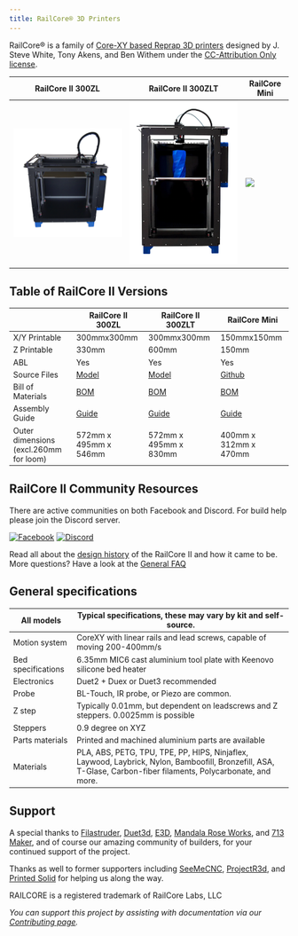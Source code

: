 ```yaml
---
title: RailCore® 3D Printers
---
```

RailCore® is a family of [Core-XY based Reprap 3D printers](https://reprap.org/wiki/CoreXY) designed by J. Steve White, Tony Akens, and Ben Withem under the [CC-Attribution Only license](https://creativecommons.org/licenses/by/4.0/).

|RailCore II 300ZL|RailCore II 300ZLT|RailCore Mini|
|-|-|-|
|<img src="images/zl-homepage.png" width="400">|<img src="images/zlt-homepage.png" width="400">|<img src="images/mini-homepage.png" width="400">|


## Table of RailCore II Versions

||RailCore II 300ZL|RailCore II 300ZLT|RailCore Mini|
|-|-|-|-|
|X/Y Printable|300mmx300mm|300mmx300mm|150mmx150mm|
|Z Printable|330mm|600mm|150mm|
|ABL|Yes|Yes|Yes|
|Source Files|[Model](http://a360.co/2D5OryV)|[Model](https://a360.co/2w7PjT6)|[Github](https://github.com/railcore/railcore-mini)|
|Bill of Materials|[BOM](https://docs.google.com/spreadsheets/d/1sxKl6h23SXfuNM7hNiX35rIrpISw8AruEEcNl2Fvibk/edit?usp=sharing)|[BOM](https://docs.google.com/spreadsheets/d/1sxKl6h23SXfuNM7hNiX35rIrpISw8AruEEcNl2Fvibk/edit?usp=sharing)|[BOM](https://docs.google.com/spreadsheets/d/1TM1vca-hA29apzcBjQ2FyvvZ5D19cWTZl7NxzBflSlU)|
|Assembly Guide|[Guide](https://railcore.dozuki.com/c/RailCore_II)|[Guide](https://railcore.page.link/fskit)|[Guide](https://railcore.dozuki.com/c/RailCore%C2%AE_Mini_Kit)|
|Outer dimensions (excl.260mm for loom)|572mm x 495mm x 546mm|572mm x 495mm x 830mm| 400mm x 312mm x 470mm|

## RailCore II Community Resources
There are active communities on both Facebook and Discord. For build help please join the Discord server.

[![Facebook](https://img.shields.io/badge/Facebook-%231877F2.svg?style=for-the-badge&logo=Facebook&logoColor=white)](https://www.facebook.com/groups/RailCore/?sorting_setting=CHRONOLOGICAL)
[![Discord](https://img.shields.io/badge/%3CServer%3E-%237289DA.svg?style=for-the-badge&logo=discord&logoColor=white)](https://discord.gg/Sy569Hq)

Read all about the [design history](design_history.md) of the RailCore II and how it came to be.
More questions? Have a look at the [General FAQ](/faq.md)

## General specifications

|All models        | Typical specifications, these may vary by kit and self-source.                      |
|------------------|------------------------------------------------------------------------------------|
|Motion system     | CoreXY with linear rails and lead screws, capable of moving 200-400mm/s            |
|Bed specifications| 6.35mm MIC6 cast aluminium tool plate with Keenovo silicone bed heater             |
|Electronics       | Duet2 + Duex or Duet3 recommended                                                  |
|Probe             | BL-Touch, IR probe, or Piezo are common.                                           |
|Z step            | Typically 0.01mm, but dependent on leadscrews and Z steppers. 0.0025mm is possible |
|Steppers          | 0.9 degree on XYZ                                                                  |
|Parts materials   | Printed and machined aluminium parts are available                                 |
|Materials         | PLA, ABS, PETG, TPU, TPE, PP, HIPS, Ninjaflex, Laywood, Laybrick, Nylon, Bamboofill, Bronzefill, ASA, T-Glase, Carbon-fiber filaments, Polycarbonate, and more. |

## Support

A special thanks to [Filastruder](https://www.filastruder.com/), [Duet3d](https://www.duet3d.com/), [E3D](https://e3d-online.com/), [Mandala Rose Works](http://www.mandalaroseworks.com), and [713 Maker](https://713maker.com), and of course our amazing community of builders, for your continued support of the project.

Thanks as well to former supporters including [SeeMeCNC](https://www.seemecnc.com/), [ProjectR3d](https://projectr3d.com), and [Printed Solid](https://printedsolid.com) for helping us along the way.

RAILCORE is a registered trademark of RailCore Labs, LLC

*You can support this project by assisting with documentation via our [Contributing page](/contributing/).*
